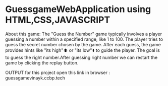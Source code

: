 # GuessgameWebApplication using HTML,CSS,JAVASCRIPT
About this game: The "Guess the Number" game typically involves a player guessing a number within a specified range, like 1 to 100. The player tries to guess the secret number chosen by the game. After each guess, the game provides hints like "its high"⬆️ or "its low"⬇️ to guide the player. The goal is to guess the right number.After guessing right number we can restart the game by clicking the replay button.

OUTPUT for this project open this link in browser : guessgamevinayk.ccbp.tech
